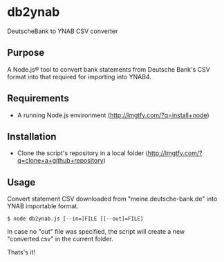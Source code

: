 # db2ynab
DeutscheBank to YNAB CSV converter

## Purpose
A Node.js® tool to convert bank statements from Deutsche Bank's CSV format into that required for importing into YNAB4.

## Requirements
- A running Node.js environment (http://lmgtfy.com/?q=install+node)

## Installation
- Clone the script's repository in a local folder (http://lmgtfy.com/?q=clone+a+github+repository)

## Usage

Convert statement CSV downloaded from "meine.deutsche-bank.de" into YNAB importable format.

```$ node db2ynab.js [--in=]FILE [[--out]=FILE]```

In case no "out" file was specified, the script will create a new "converted.csv" in the current folder.

Thats's it!

